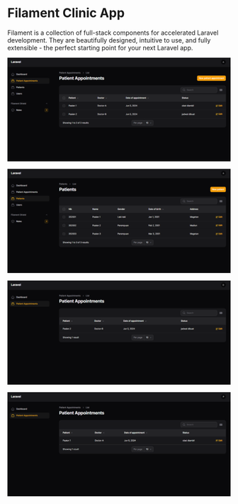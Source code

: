 # Filament Clinic App

Filament is a collection of full-stack components for accelerated Laravel development. They are beautifully designed, intuitive to use, and fully extensible - the perfect starting point for your next Laravel app.

<p align="center"><img src="/public/admin-1.PNG" alt="Admin-1"></p>
<p align="center"><img src="/public/admin-2.PNG" alt="Admin-2"></p>
<p align="center"><img src="/public/doctor.PNG" alt="Doctor"></p>
<p align="center"><img src="/public/pharmacist.PNG" alt="Pharmacist"></p>
